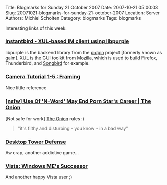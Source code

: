 Title: Blogmarks for Sunday 21 October 2007
Date: 2007-10-21 05:00:03
Slug: 20071021-blogmarks-for-sunday-21-october-2007
Location: Server
Authors: Michiel Scholten
Category: blogmarks
Tags: blogmarks

<p>Interesting links of this week:</p>
<h3><a href="http://www.instantbird.com/">Instantbird - XUL-based IM client using libpurple</a></h3>
<p>libpurple is the backend library from the <a href="http://pidgin.im/">pidgin</a> project [formerly known as gaim]. <a href="http://www.mozilla.org/projects/xul/">XUL</a> is the GUI toolkit from <a href="http://mozilla.org/">Mozilla</a>, which is used to build Firefox, Thunderbird, and <a href="http://www.songbirdnest.com/">Songbird</a> for example.</p>
<h3><a href="http://www.mediacollege.com/video/camera/tutorial/01-framing.html">Camera Tutorial 1-5 : Framing</a></h3>
<p>Nice little reference</p>
<h3><a href="http://www.theonion.com/content/video/use_of_n_word_may_end_porn_stars">[nsfw] Use Of 'N-Word' May End Porn Star's Career | The Onion</a></h3>
<p>[Not safe for work] <a href="http://www.theonion.com/">The Onion</a> rules :)</p>

<blockquote><p>"it's filthy and disturbing - you know - in a bad way"</p></blockquote>
<h3><a href="http://www.handdrawngames.com/DesktopTD/game.asp">Desktop Tower Defense</a></h3>
<p>Aw crap, another addictive game...</p>
<h3><a href="http://www.chipx86.com/blog/?p=234">Vista: Windows ME's Successor</a></h3>
<p>And another happy Vista user ;)</p>
